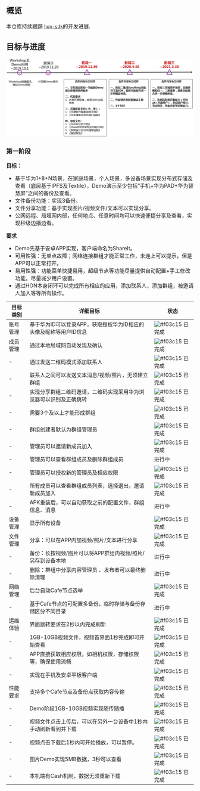 ## 概览

本仓库持续跟踪 [`hon-sdk`](http://159.138.3.74/mediawiki/index.php/%E9%A6%96%E9%A1%B5)的开发进展.

## 目标与进度
![](https://github.com/SJTU-OpenNetwork/D-SDK/blob/master/doc/image/goals.png)

### 第一阶段

**目标：**
- 基于华为1+8+N场景，在家庭场景，个人场景，多设备场景实现分布式存储及查看（底层基于IPFS及Textile），Demo演示至少包括“手机+华为PAD+华为智慧屏”之间的备份及查看。
- 文件备份功能：实现3备份。
- 文件分享功能：基于实现图片/视频文件/文本可以实现分享。
- 公网远程、局域网内部，任何地点、任意时间均可以快速便捷分享及查看，实现秒级边播边看。

**要求**
- Demo先基于安卓APP实现，客户端命名为ShareIt。
- 可用性强：无单点故障；网络连接群组才能正常工作，未连上可以提示，但是APP可以正常打开。
- 易用性强：功能菜单快捷易用，超级节点等功能尽量提供自动配置+手工修改功能，尽量减少用户设置。
- 通过HON本身闭环可以完成所有相应的应用，添加联系人，添加群组，被邀请人加入等等所有操作。


| 目标类别 |  详细目标   | 状态  |
| ----    |  ----  | ----  |
|账号管理| 基于华为ID可以登录APP，获取授权华为ID相应的头像及昵称等用户ID信息 | ![#f03c15](https://placehold.it/15/c5f015/000000?text=+) 已完成 |
|成员管理|通过本地局域网自动发现及确认| ![#f03c15](https://placehold.it/15/c5f015/000000?text=+) 已完成 |
|-|通过发送二维码模式添加联系人| ![#f03c15](https://placehold.it/15/c5f015/000000?text=+) 已完成 |
|-|联系人之间可以发送文本消息/视频/照片，无须建立群组| ![#f03c15](https://placehold.it/15/c5f015/000000?text=+) 已完成 |
|-|实现分享群组二维码邀请，二维码实现采用华为浏览器可以识别及正确跳转| ![#f03c15](https://placehold.it/15/c5f015/000000?text=+) 已完成 |
|-|需要3个及以上才能形成群组| ![#f03c15](https://placehold.it/15/c5f015/000000?text=+) 已完成 |
|-|群组创建者默认为群组管理员| ![#f03c15](https://placehold.it/15/c5f015/000000?text=+) 已完成 |
|-|管理员可以邀请新成员加入| ![#f03c15](https://placehold.it/15/c5f015/000000?text=+) 已完成|
|-|管理员可以查看群组成员及删除群组成员| 进行中|
|-|管理员可以授权新的管理员及相应权限| ![#f03c15](https://placehold.it/15/c5f015/000000?text=+) 已完成|
|-|所有成员可以查看群组成员列表，选择退出，邀请新成员加入| ![#f03c15](https://placehold.it/15/c5f015/000000?text=+) 已完成 |
|-|APK重装后，可以自动获取之前的配置文件，群组信息、消息| 进行中 |
|设备管理|显示所有设备|![#f03c15](https://placehold.it/15/c5f015/000000?text=+) 已完成|
|文件管理|分享：可以在APP内加视频/照片/文本进行分享| ![#f03c15](https://placehold.it/15/c5f015/000000?text=+) 已完成 |
|-|备份：长按视频/图片可以将APP群组内视频/照片/另存到设备本地| 进行中 |
|-|删除：群组中分享内容管理员 、发布者可以最终删除清理| 进行中 |
|网络管理|后台自动Cafe节点选举| ![#f03c15](https://placehold.it/15/c5f015/000000?text=+) 已完成 |
|-|基于Cafe节点的可配置多备份，临时存储与备份存储区分不同目录| 进行中 |
|运维体验|界面跳转要求在2秒以内完成刷新|![#f03c15](https://placehold.it/15/c5f015/000000?text=+) 已完成|
|-|1GB-10GB视频文件，视频首界面1秒完成即可开始查看| ![#f03c15](https://placehold.it/15/c5f015/000000?text=+) 已完成 |
|-|APP直接获取相应权限，如相机权限，存储权限等，确保使用流畅|![#f03c15](https://placehold.it/15/c5f015/000000?text=+) 已完成|
|-|实现在手机及安卓平板客户端| ![#f03c15](https://placehold.it/15/c5f015/000000?text=+) 已完成 |
|性能要求|支持多个Cafe节点及备份点获取内容传输|![#f03c15](https://placehold.it/15/c5f015/000000?text=+) 已完成|
|-|Demo阶段1GB-10GB视频实现随传随播| ![#f03c15](https://placehold.it/15/c5f015/000000?text=+) 已完成 |
|-|视频文件点击上传后，可以在另外一台设备中1秒内手动刷新看到并下载| ![#f03c15](https://placehold.it/15/c5f015/000000?text=+) 已完成 |
|-|视频点击下载后1秒内可开始播放，可以暂停。| ![#f03c15](https://placehold.it/15/c5f015/000000?text=+) 已完成 |
|-|图片Demo实现5MB数据，3秒可以查看| ![#f03c15](https://placehold.it/15/c5f015/000000?text=+) 已完成 |
|-|本机端有Cash机制，数据无须重新下载|![#f03c15](https://placehold.it/15/c5f015/000000?text=+) 已完成|
